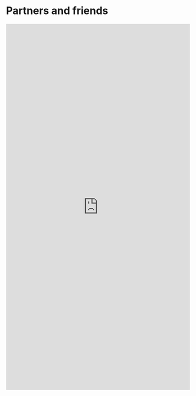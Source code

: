# Partners and friends

<iframe src="https://forwiki.akropolis.io/forWiki/partners/" width="100%" height = "1000" frameborder="0"></iframe>

